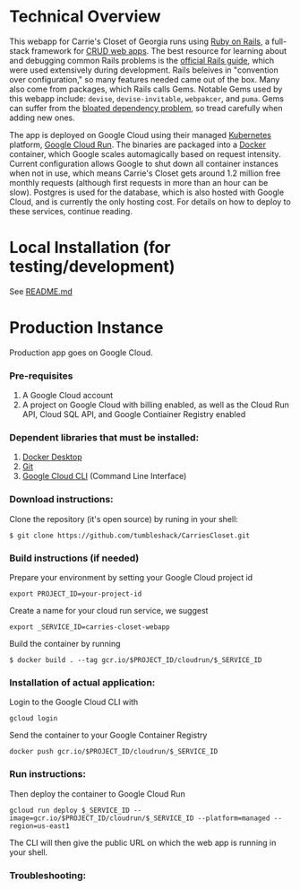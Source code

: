 # Technical Overview

This webapp for Carrie's Closet of Georgia runs using [Ruby on Rails](https://rubyonrails.org/), a full-stack framework for [CRUD web apps](https://www.codecademy.com/articles/what-is-crud). The best resource for learning about and debugging common Rails problems is the [official Rails guide](https://guides.rubyonrails.org/), which were used extensively during development. Rails beleives in "convention over configuration," so many features needed came out of the box. Many also come from packages, which Rails calls Gems. Notable Gems used by this webapp include: `devise`, `devise-invitable`, `webpakcer`, and `puma`. Gems can suffer from the [bloated dependency problem](https://res.cloudinary.com/practicaldev/image/fetch/s--hHU5ov3u--/c_limit%2Cf_auto%2Cfl_progressive%2Cq_auto%2Cw_880/https://preview.redd.it/eu7hrdzzy3x11.jpg%3Fwidth%3D640%26crop%3Dsmart%26auto%3Dwebp%26s%3D18ed21e9420e1b0fb327c3d356f0c47eb28f9aa2), so tread carefully when adding new ones.

The app is deployed on Google Cloud using their managed [Kubernetes](https://kubernetes.io/) platform, [Google Cloud Run](https://cloud.google.com/run). The binaries are packaged into a [Docker](https://docs.docker.com/get-started/overview/) container, which Google scales automagically based on request intensity. Current configuration allows Google to shut down all container instances when not in use, which means Carrie's Closet gets around 1.2 million free monthly requests (although first requests in more than an hour can be slow). Postgres is used for the database, which is also hosted with Google Cloud, and is currently the only hosting cost. For details on how to deploy to these services, continue reading.

# Local Installation (for testing/development)

See [README.md](README.md)

# Production Instance

Production app goes on Google Cloud.

### Pre-requisites
1. A Google Cloud account
2. A project on Google Cloud with billing enabled, as well as the Cloud Run API, Cloud SQL API, and Google Contiainer Registry enabled

### Dependent libraries that must be installed:
1. [Docker Desktop](https://www.docker.com/products/docker-desktop)
2. [Git](https://git-scm.com/downloads)
3. [Google Cloud CLI](https://cloud.google.com/sdk) (Command Line Interface)

### Download instructions: 
Clone the repository (it's open source) by runing in your shell: 

```$ git clone https://github.com/tumbleshack/CarriesCloset.git```

### Build instructions (if needed)
Prepare your environment by setting your Google Cloud project id
```
export PROJECT_ID=your-project-id
```
Create a name for your cloud run service, we suggest
```
export _SERVICE_ID=carries-closet-webapp
```
Build the container by running
```
$ docker build . --tag gcr.io/$PROJECT_ID/cloudrun/$_SERVICE_ID
```

### Installation of actual application: 
Login to the Google Cloud CLI with
```
gcloud login
```
Send the container to your Google Container Registry
```
docker push gcr.io/$PROJECT_ID/cloudrun/$_SERVICE_ID
```

### Run instructions:
Then deploy the container to Google Cloud Run
```
gcloud run deploy $_SERVICE_ID --image=gcr.io/$PROJECT_ID/cloudrun/$_SERVICE_ID --platform=managed --region=us-east1
```
The CLI will then give the public URL on which the web app is running in your shell.

### Troubleshooting:
